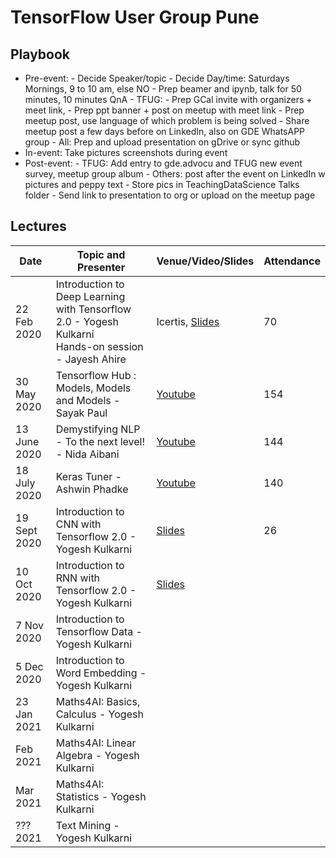 # TensorFlow User Group Pune

## Playbook
- Pre-event:
		- Decide Speaker/topic
		- Decide Day/time: Saturdays Mornings, 9 to 10 am, else NO
		- Prep beamer and ipynb, talk for 50 minutes, 10 minutes QnA
		- TFUG:
				- Prep GCal invite with organizers + meet link, 
				- Prep ppt banner + post on meetup with meet link
				- Prep meetup post, use language of which problem is being solved
				- Share meetup post a few days before on LinkedIn, also on GDE WhatsAPP group
		- All: Prep and upload presentation on gDrive or sync github
- In-event: Take pictures screenshots during event
- Post-event:
		- TFUG: Add entry to gde.advocu and TFUG new event survey, meetup group album
		- Others: post after the event on LinkedIn w pictures and peppy text
		- Store pics in TeachingDataScience Talks folder
		- Send link to presentation to org or upload on the meetup page
				
## Lectures
|     Date    |     Topic and Presenter    |     Venue/Video/Slides    |     Attendance    |
|-|-|-|-|
|     22 Feb 2020    |     Introduction to Deep Learning with Tensorflow 2.0 - Yogesh Kulkarni  <br>   Hands-on session - Jayesh Ahire    |     Icertis, [Slides](https://drive.google.com/file/d/1jtIAAUJv-KO1Nw-DP9KrVTt_6MvTAdIx/view?usp=sharing)    |     70    |
|     30 May 2020    |     Tensorflow Hub : Models, Models and Models - Sayak Paul    |     [Youtube](https://www.youtube.com/watch?v=HH16cEACwPQ)    |     154    |
|     13 June 2020    |     Demystifying NLP - To the next level! - Nida Aibani    |     [Youtube](https://www.youtube.com/watch?v=hXMlM3OLIfI)    |     144    |
|     18 July 2020    |     Keras Tuner - Ashwin Phadke    |     [Youtube](https://www.youtube.com/watch?v=BRaXhYZY3So)    |     140    |
|     19 Sept 2020    |     Introduction to CNN with Tensorflow 2.0 - Yogesh Kulkarni    |   [Slides](https://drive.google.com/file/d/1hqBQgt8rBdG5gH9IygLYVeLCMcI-9dEG/view?usp=sharing)       |   26 |
|     10 Oct 2020    |     Introduction to RNN with Tensorflow 2.0 - Yogesh Kulkarni    |   [Slides]()       |  |
|			7 Nov 2020  | Introduction to Tensorflow Data - Yogesh Kulkarni | | |
|			5 Dec 2020  | Introduction to Word Embedding - Yogesh Kulkarni | | |
|		 23 Jan 2021	| Maths4AI: Basics, Calculus - Yogesh Kulkarni | | |
|				Feb 2021	| Maths4AI: Linear Algebra - Yogesh Kulkarni | | |
|				Mar 2021	| Maths4AI: Statistics - Yogesh Kulkarni | | |
|				??? 2021	| Text Mining - Yogesh Kulkarni | | |
